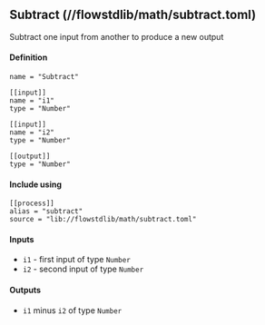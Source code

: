## Subtract (//flowstdlib/math/subtract.toml)
Subtract one input from another to produce a new output

#### Definition
```
name = "Subtract"

[[input]]
name = "i1"
type = "Number"

[[input]]
name = "i2"
type = "Number"

[[output]]
type = "Number"
```

#### Include using
```
[[process]]
alias = "subtract"
source = "lib://flowstdlib/math/subtract.toml"
```

#### Inputs
* `i1` - first input of type `Number`
* `i2` - second input of type `Number`

#### Outputs
* `i1` minus `i2` of type `Number`